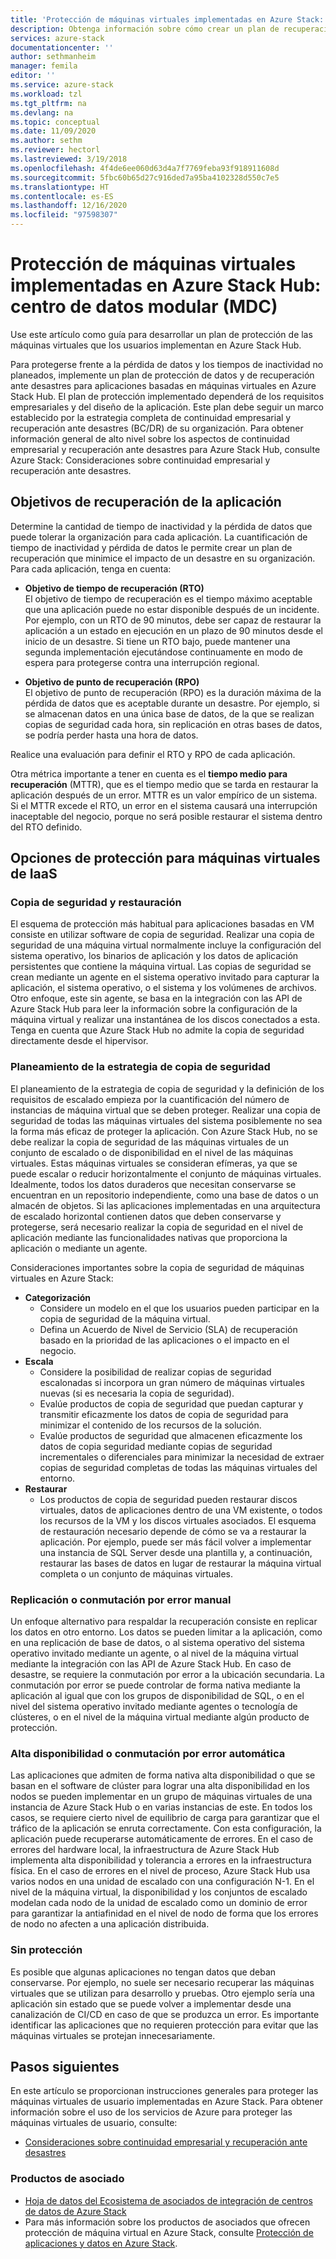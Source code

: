 ```yaml
---
title: 'Protección de máquinas virtuales implementadas en Azure Stack: MDC | Microsoft Docs'
description: Obtenga información sobre cómo crear un plan de recuperación para proteger las máquinas virtuales implementadas en Azure Stack de la pérdida de datos y el tiempo de inactividad no planeado para un MDC.
services: azure-stack
documentationcenter: ''
author: sethmanheim
manager: femila
editor: ''
ms.service: azure-stack
ms.workload: tzl
ms.tgt_pltfrm: na
ms.devlang: na
ms.topic: conceptual
ms.date: 11/09/2020
ms.author: sethm
ms.reviewer: hectorl
ms.lastreviewed: 3/19/2018
ms.openlocfilehash: 4f4de6ee060d63d4a7f7769feba93f918911608d
ms.sourcegitcommit: 5fbc60b65d27c916ded7a95ba4102328d550c7e5
ms.translationtype: HT
ms.contentlocale: es-ES
ms.lasthandoff: 12/16/2020
ms.locfileid: "97598307"
---
```

# <a name="protect-vms-deployed-on-azure-stack-hub---modular-data-center-mdc"></a>Protección de máquinas virtuales implementadas en Azure Stack Hub: centro de datos modular (MDC)

Use este artículo como guía para desarrollar un plan de protección de las máquinas virtuales que los usuarios implementan en Azure Stack Hub.

Para protegerse frente a la pérdida de datos y los tiempos de inactividad no planeados, implemente un plan de protección de datos y de recuperación ante desastres para aplicaciones basadas en máquinas virtuales en Azure Stack Hub. El plan de protección implementado dependerá de los requisitos empresariales y del diseño de la aplicación. Este plan debe seguir un marco establecido por la estrategia completa de continuidad empresarial y recuperación ante desastres (BC/DR) de su organización. Para obtener información general de alto nivel sobre los aspectos de continuidad empresarial y recuperación ante desastres para Azure Stack Hub, consulte Azure Stack: Consideraciones sobre continuidad empresarial y recuperación ante desastres.

## <a name="application-recovery-objectives"></a>Objetivos de recuperación de la aplicación

Determine la cantidad de tiempo de inactividad y la pérdida de datos que puede tolerar la organización para cada aplicación. La cuantificación de tiempo de inactividad y pérdida de datos le permite crear un plan de recuperación que minimice el impacto de un desastre en su organización. Para cada aplicación, tenga en cuenta:

- **Objetivo de tiempo de recuperación (RTO)** \
    El objetivo de tiempo de recuperación es el tiempo máximo aceptable que una aplicación puede no estar disponible después de un incidente. Por ejemplo, con un RTO de 90 minutos, debe ser capaz de restaurar la aplicación a un estado en ejecución en un plazo de 90 minutos desde el inicio de un desastre. Si tiene un RTO bajo, puede mantener una segunda implementación ejecutándose continuamente en modo de espera para protegerse contra una interrupción regional.

- **Objetivo de punto de recuperación (RPO)** \
    El objetivo de punto de recuperación (RPO) es la duración máxima de la pérdida de datos que es aceptable durante un desastre. Por ejemplo, si se almacenan datos en una única base de datos, de la que se realizan copias de seguridad cada hora, sin replicación en otras bases de datos, se podría perder hasta una hora de datos.

Realice una evaluación para definir el RTO y RPO de cada aplicación.

Otra métrica importante a tener en cuenta es el **tiempo medio para recuperación** (MTTR), que es el tiempo medio que se tarda en restaurar la aplicación después de un error. MTTR es un valor empírico de un sistema. Si el MTTR excede el RTO, un error en el sistema causará una interrupción inaceptable del negocio, porque no será posible restaurar el sistema dentro del RTO definido.

## <a name="protection-options-for-iaas-vms"></a>Opciones de protección para máquinas virtuales de IaaS

### <a name="backup-restore"></a>Copia de seguridad y restauración

El esquema de protección más habitual para aplicaciones basadas en VM consiste en utilizar software de copia de seguridad. Realizar una copia de seguridad de una máquina virtual normalmente incluye la configuración del sistema operativo, los binarios de aplicación y los datos de aplicación persistentes que contiene la máquina virtual. Las copias de seguridad se crean mediante un agente en el sistema operativo invitado para capturar la aplicación, el sistema operativo, o el sistema y los volúmenes de archivos. Otro enfoque, este sin agente, se basa en la integración con las API de Azure Stack Hub para leer la información sobre la configuración de la máquina virtual y realizar una instantánea de los discos conectados a esta. Tenga en cuenta que Azure Stack Hub no admite la copia de seguridad directamente desde el hipervisor.

### <a name="planning-your-backup-strategy"></a>Planeamiento de la estrategia de copia de seguridad

El planeamiento de la estrategia de copia de seguridad y la definición de los requisitos de escalado empieza por la cuantificación del número de instancias de máquina virtual que se deben proteger. Realizar una copia de seguridad de todas las máquinas virtuales del sistema posiblemente no sea la forma más eficaz de proteger la aplicación. Con Azure Stack Hub, no se debe realizar la copia de seguridad de las máquinas virtuales de un conjunto de escalado o de disponibilidad en el nivel de las máquinas virtuales. Estas máquinas virtuales se consideran efímeras, ya que se puede escalar o reducir horizontalmente el conjunto de máquinas virtuales. Idealmente, todos los datos duraderos que necesitan conservarse se encuentran en un repositorio independiente, como una base de datos o un almacén de objetos. Si las aplicaciones implementadas en una arquitectura de escalado horizontal contienen datos que deben conservarse y protegerse, será necesario realizar la copia de seguridad en el nivel de aplicación mediante las funcionalidades nativas que proporciona la aplicación o mediante un agente.

Consideraciones importantes sobre la copia de seguridad de máquinas virtuales en Azure Stack:

- **Categorización**
  - Considere un modelo en el que los usuarios pueden participar en la copia de seguridad de la máquina virtual.
  - Defina un Acuerdo de Nivel de Servicio (SLA) de recuperación basado en la prioridad de las aplicaciones o el impacto en el negocio.
- **Escala**
  - Considere la posibilidad de realizar copias de seguridad escalonadas si incorpora un gran número de máquinas virtuales nuevas (si es necesaria la copia de seguridad).
  - Evalúe productos de copia de seguridad que puedan capturar y transmitir eficazmente los datos de copia de seguridad para minimizar el contenido de los recursos de la solución.
  - Evalúe productos de seguridad que almacenen eficazmente los datos de copia seguridad mediante copias de seguridad incrementales o diferenciales para minimizar la necesidad de extraer copias de seguridad completas de todas las máquinas virtuales del entorno.
- **Restaurar**
  - Los productos de copia de seguridad pueden restaurar discos virtuales, datos de aplicaciones dentro de una VM existente, o todos los recursos de la VM y los discos virtuales asociados. El esquema de restauración necesario depende de cómo se va a restaurar la aplicación. Por ejemplo, puede ser más fácil volver a implementar una instancia de SQL Server desde una plantilla y, a continuación, restaurar las bases de datos en lugar de restaurar la máquina virtual completa o un conjunto de máquinas virtuales.

### <a name="replicationmanual-failover"></a>Replicación o conmutación por error manual

Un enfoque alternativo para respaldar la recuperación consiste en replicar los datos en otro entorno. Los datos se pueden limitar a la aplicación, como en una replicación de base de datos, o al sistema operativo del sistema operativo invitado mediante un agente, o al nivel de la máquina virtual mediante la integración con las API de Azure Stack Hub. En caso de desastre, se requiere la conmutación por error a la ubicación secundaria. La conmutación por error se puede controlar de forma nativa mediante la aplicación al igual que con los grupos de disponibilidad de SQL, o en el nivel del sistema operativo invitado mediante agentes o tecnología de clústeres, o en el nivel de la máquina virtual mediante algún producto de protección.

### <a name="high-availabilityautomatic-failover"></a>Alta disponibilidad o conmutación por error automática

Las aplicaciones que admiten de forma nativa alta disponibilidad o que se basan en el software de clúster para lograr una alta disponibilidad en los nodos se pueden implementar en un grupo de máquinas virtuales de una instancia de Azure Stack Hub o en varias instancias de este. En todos los casos, se requiere cierto nivel de equilibrio de carga para garantizar que el tráfico de la aplicación se enruta correctamente. Con esta configuración, la aplicación puede recuperarse automáticamente de errores. En el caso de errores del hardware local, la infraestructura de Azure Stack Hub implementa alta disponibilidad y tolerancia a errores en la infraestructura física. En el caso de errores en el nivel de proceso, Azure Stack Hub usa varios nodos en una unidad de escalado con una configuración N-1. En el nivel de la máquina virtual, la disponibilidad y los conjuntos de escalado modelan cada nodo de la unidad de escalado como un dominio de error para garantizar la antiafinidad en el nivel de nodo de forma que los errores de nodo no afecten a una aplicación distribuida.

### <a name="no-protection"></a>Sin protección

Es posible que algunas aplicaciones no tengan datos que deban conservarse. Por ejemplo, no suele ser necesario recuperar las máquinas virtuales que se utilizan para desarrollo y pruebas. Otro ejemplo sería una aplicación sin estado que se puede volver a implementar desde una canalización de CI/CD en caso de que se produzca un error. Es importante identificar las aplicaciones que no requieren protección para evitar que las máquinas virtuales se protejan innecesariamente.

<!-- ## Recommended topologies

Important considerations for your Azure Stack deployment: -->

## <a name="next-steps"></a>Pasos siguientes

En este artículo se proporcionan instrucciones generales para proteger las máquinas virtuales de usuario implementadas en Azure Stack. Para obtener información sobre el uso de los servicios de Azure para proteger las máquinas virtuales de usuario, consulte:

- [Consideraciones sobre continuidad empresarial y recuperación ante desastres](https://aka.ms/azurestackbcdrconsiderationswp)

### <a name="partner-products"></a>Productos de asociado

- [Hoja de datos del Ecosistema de asociados de integración de centros de datos de Azure Stack](https://aka.ms/azurestackbcdrpartners)
- Para más información sobre los productos de asociados que ofrecen protección de máquina virtual en Azure Stack, consulte [Protección de aplicaciones y datos en Azure Stack](https://azure.microsoft.com/blog/protecting-applications-and-data-on-azure-stack/).
